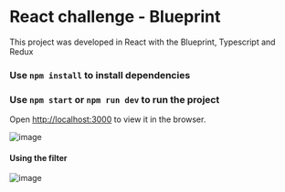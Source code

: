 # React challenge - Blueprint

This project was developed in React with the Blueprint, Typescript and Redux
### Use `npm install` to install dependencies
### Use `npm start` or `npm run dev` to run the project
Open [http://localhost:3000](http://localhost:3000) to view it in the browser.

![image](https://user-images.githubusercontent.com/57879201/213871793-94fb3a0d-92fe-4dff-b8ad-ec23e0884c03.png)


#### Using the filter
![image](https://user-images.githubusercontent.com/57879201/213871819-599e4dcd-bd4e-41c8-8ed9-0d8d16361a63.png)

